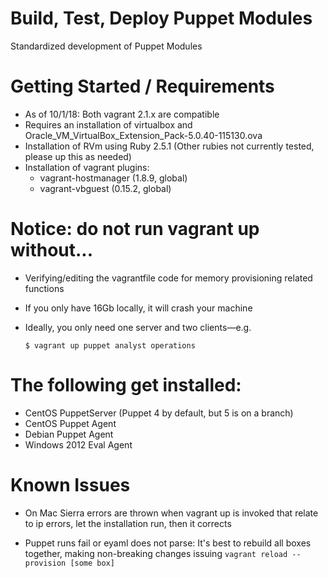 # Build, Test, Deploy Puppet Modules
Standardized development of Puppet Modules

# Getting Started / Requirements
  * As of 10/1/18: Both vagrant 2.1.x are compatible
  * Requires an installation of virtualbox and Oracle_VM_VirtualBox_Extension_Pack-5.0.40-115130.ova
  * Installation of RVm using Ruby 2.5.1 (Other rubies not currently tested, please up this as needed)
  * Installation of vagrant plugins:
    * vagrant-hostmanager (1.8.9, global)
    * vagrant-vbguest (0.15.2, global)
  
# Notice: do not run vagrant up without...
* Verifying/editing the vagrantfile code for memory provisioning related functions 
* If you only have 16Gb locally, it will crash your machine
* Ideally, you only need one server and two clients—e.g. 
    
    ```$ vagrant up puppet analyst operations```

# The following get installed:
* CentOS PuppetServer (Puppet 4 by default, but 5 is on a branch)
* CentOS Puppet Agent
* Debian Puppet Agent
* Windows 2012 Eval Agent

# Known Issues
* On Mac Sierra errors are thrown when vagrant up is invoked that relate to ip errors, let the installation run, then it corrects

* Puppet runs fail or eyaml does not parse: It's best to rebuild all boxes together, making non-breaking changes issuing ```vagrant reload --provision [some box]```
